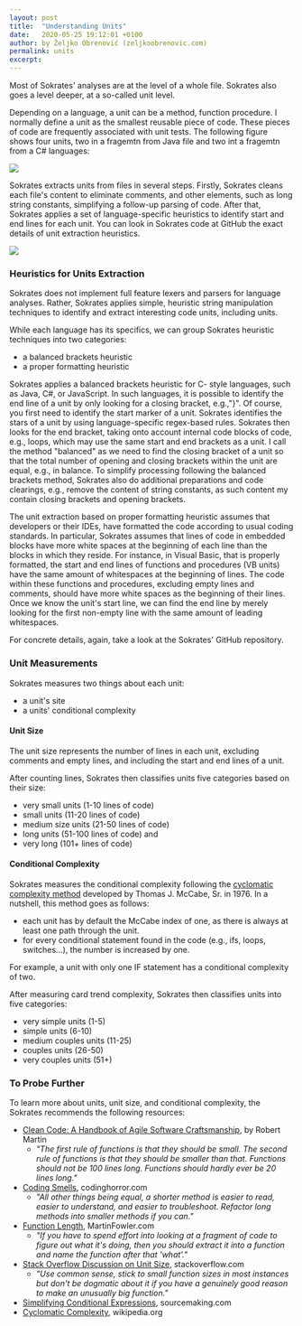 ```yaml
---
layout: post
title:  "Understanding Units"
date:   2020-05-25 19:12:01 +0100
author: by Željko Obrenović (zeljkoobrenovic.com)
permalink: units
excerpt:
---
```


Most of Sokrates' analyses are at the level of a whole file. Sokrates also goes a level deeper, at a so-called unit level.

Depending on a language, a unit can be a method, function procedure. I normally define a unit as the smallest reusable piece of code. These pieces of code are frequently associated with unit tests. The following figure shows four units, two in a fragemtn from Java file and two int a fragemtn from a C# languages:

![](assets/images/sokrates/unit-examples.png)

Sokrates extracts units from files in several steps. Firstly, Sokrates cleans each file's content to eliminate comments, and other elements, such as long string constants, simplifying a follow-up parsing of code. After that, Sokrates applies a set of language-specific heuristics to identify start and end lines for each unit. You can look in Sokrates code at GitHub the exact details of unit extraction heuristics.


![](assets/images/sokrates/units-processing.png)

### Heuristics for Units Extraction

Sokrates does not implement full feature lexers and parsers for language analyses. Rather, Sokrates applies simple, heuristic string manipulation techniques to identify and extract interesting code units, including units.

While each language has its specifics, we can group Sokrates heuristic techniques into two categories:
 - a balanced brackets heuristic
 - a proper formatting heuristic

Sokrates applies a balanced brackets heuristic for C- style languages, such as Java, C#, or JavaScript. In such languages, it is possible to identify the end line of a unit by only looking for a closing bracket, e.g.,"}". Of course, you first need to identify the start marker of a unit. Sokrates identifies the stars of a unit by using language-specific regex-based rules. Sokrates then looks for the end bracket, taking onto account internal code blocks of code, e.g., loops, which may use the same start and end brackets as a unit. I call the method "balanced" as we need to find the closing bracket of a unit so that the total number of opening and closing brackets within the unit are equal, e.g., in balance. To simplify processing following the balanced brackets method, Sokrates also do additional preparations and code clearings, e.g., remove the content of string constants, as such content my contain closing brackets and opening brackets.

The unit extraction based on proper formatting heuristic assumes that developers or their IDEs, have formatted the code according to usual coding standards. In particular, Sokrates assumes that lines of code in embedded blocks have more white spaces at the beginning of each line than the blocks in which they reside. For instance, in Visual Basic, that is properly formatted, the start and end lines of functions and procedures (VB units) have the same amount of whitespaces at the beginning of lines. The code within these functions and procedures, excluding empty lines and comments, should have more white spaces as the beginning of their lines. Once we know the unit's start line, we can find the end line by merely looking for the first non-empty line with the same amount of leading whitespaces.

For concrete details, again, take a look at the Sokrates' GitHub repository.


### Unit Measurements

Sokrates measures two things about each unit:
 - a unit's site
 - a units' conditional complexity

#### Unit Size

The unit size represents the number of lines in each unit, excluding comments and empty lines, and including the start and end lines of a unit.

After counting lines, Sokrates then classifies units five categories based on their size:
 - very small units (1-10 lines of code)
 - small units (11-20 lines of code)
 - medium size units (21-50 lines of code)
 - long units (51-100 lines of code) and
 - very long (101+ lines of code)

#### Conditional Complexity


Sokrates measures the conditional complexity following the [cyclomatic complexity method](https://en.wikipedia.org/wiki/Cyclomatic_complexity) developed by Thomas J. McCabe, Sr. in 1976. In a nutshell, this method goes as follows:
 - each unit has by default the McCabe index of one, as there is always at least one path through the unit.
 - for every conditional statement found in the code (e.g., ifs, loops, switches...), the number is increased by one.

For example, a unit with only one IF statement has a conditional complexity of two.

After measuring card trend complexity, Sokrates then classifies units into five categories:
 - very simple units (1-5)
 - simple units (6-10)
 - medium couples units (11-25)
 - couples units (26-50)
 - very couples units (51+)



### To Probe Further

To learn more about units, unit size, and conditional complexity, the Sokrates recommends the following resources:

* [Clean Code: A Handbook of Agile Software Craftsmanship](https://www.amazon.com/dp/0132350882/), by Robert Martin
  * *"The first rule of functions is that they should be small. The second rule of functions is that they should be smaller than that. Functions should not be 100 lines long. Functions should hardly ever be 20 lines long."*
* [Coding Smells](https://blog.codinghorror.com/code-smells/), codinghorror.com
  * *"All other things being equal, a shorter method is easier to read, easier to understand, and easier to troubleshoot. Refactor long methods into smaller methods if you can."*
* [Function Length](https://martinfowler.com/bliki/FunctionLength.html), MartinFowler.com
  * *"If you have to spend effort into looking at a fragment of code to figure out what it's doing, then you should extract it into a function and name the function after that 'what'."*
* [Stack Overflow Discussion on Unit Size](https://softwareengineering.stackexchange.com/questions/133404/what-is-the-ideal-length-of-a-method-for-you), stackoverflow.com
  * *"Use common sense, stick to small function sizes in most instances but don't be dogmatic about it if you have a genuinely good reason to make an unusually big function."*
* [Simplifying Conditional Expressions](https://sourcemaking.com/refactoring/simplifying-conditional-expressions), sourcemaking.com
* [Cyclomatic Complexity](https://en.wikipedia.org/wiki/Cyclomatic_complexity), wikipedia.org
